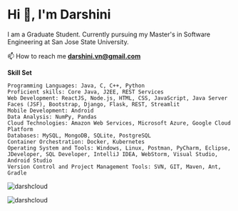 <h1 align="left">Hi 👋, I'm Darshini</h1>
<p align="left">I am a Graduate Student. Currently pursuing my Master's in Software Engineering at San Jose State University.</p>

📫 How to reach me **darshini.vn@gmail.com**

**Skill Set**

```
Programming Languages: Java, C, C++, Python
Proficient skills: Core Java, J2EE, REST Services
Web Development: ReactJS, Node.js, HTML, CSS, JavaScript, Java Server Faces (JSF), Bootstrap, Django, Flask, REST, Streamlit
Mobile Development: Android
Data Analysis: NumPy, Pandas
Cloud Technologies: Amazon Web Services, Microsoft Azure, Google Cloud Platform
Databases: MySQL, MongoDB, SQLite, PostgreSQL
Container Orchestration: Docker, Kubernetes
Operating System and Tools: Windows, Linux, Postman, PyCharm, Eclipse, JDeveloper, SQL Developer, IntelliJ IDEA, WebStorm, Visual Studio, Android Studio
Version Control and Project Management Tools: SVN, GIT, Maven, Ant, Gradle

```

<p align="left"> <img src="https://komarev.com/ghpvc/?username=darshcloud&label=Profile%20views&color=0e75b6&style=flat" alt="darshcloud" /> </p>




<p><img align="center" src="https://github-readme-stats.vercel.app/api/top-langs?username=darshcloud&show_icons=true&locale=en&layout=compact" alt="darshcloud" /></p>
<!--
**darshcloud/darshcloud** is a ✨ _special_ ✨ repository because its `README.md` (this file) appears on your GitHub profile.

Here are some ideas to get you started:

- 🔭 I’m currently working on ...
- 🌱 I’m currently learning ...
- 👯 I’m looking to collaborate on ...
- 🤔 I’m looking for help with ...
- 💬 Ask me about ...
- 📫 How to reach me: ...
- 😄 Pronouns: ...
- ⚡ Fun fact: ...
-->
